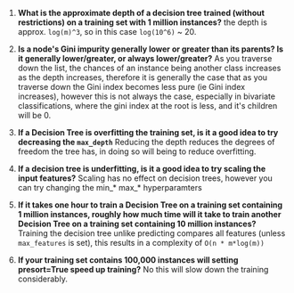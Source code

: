 1. **What is the approximate depth of a decision tree trained (without restrictions) on a training set with 1 million instances?**
the depth is approx. `log(m)^3`, so in this case `log(10^6)` ~ 20.

2. **Is a node's Gini impurity generally lower or greater than its parents? Is it generally lower/greater, or always lower/greater?**
As you traverse down the list, the chances of an instance being another class increases as the depth increases, therefore it is generally the case that as you traverse down the Gini index becomes less pure (ie Gini index increases), however this is not always the case, especially in bivariate classifications, where the gini index at the root is less, and it's children will be 0. 

3. **If a Decision Tree is overfitting the training set, is it a good idea to try decreasing the `max_depth`**
Reducing the depth reduces the degrees of freedom the tree has, in doing so will being to reduce overfitting. 

4. **If a decision tree is underfitting, is it a good idea to try scaling the input features?**
Scaling has no effect on decision trees, however you can try changing the min_* max_* hyperparamters

5. **If it takes one hour to train a Decision Tree on a training set containing 1 million instances, roughly how much time will it take to train another Decision Tree on a training set containing 10 million instances?**
Training the decision tree unlike predicting compares all features (unless `max_features` is set), this results in a complexity of `O(n * m*log(m))`

6. **If your training set contains 100,000 instances will setting presort=True speed up training?**
No this will slow down the training considerably. 